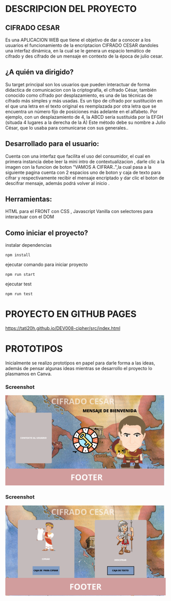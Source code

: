 # DESCRIPCION DEL PROYECTO 

## CIFRADO CESAR  
Es una APLICACION WEB que tiene el objetivo de dar a conocer a los usuarios el funcionamiento de la encriptacion CIFRADO CESAR dandoles una interfaz dinámica, en la cual se le genera un espacio temático de cifrado y des cifrado de un mensaje en contexto de la época de julio cesar.

## ¿A quién va dirigido? 
Su target principal son los usuarios que pueden interactuar de forma didactica de comunicacion  con la  criptografía, el cifrado César, también conocido como cifrado por desplazamiento, es una de las técnicas de cifrado más simples y más usadas. Es un tipo de cifrado por sustitución en el que una letra en el texto original es reemplazada por otra letra que se encuentra un número fijo de posiciones más adelante en el alfabeto. Por ejemplo, con un desplazamiento de 4, la ABCD sería sustituida por la EFGH (situada 4 lugares a la derecha de la A) Este método debe su nombre a Julio César, que lo usaba para comunicarse con sus generales..

## Desarrollado para el usuario: 
Cuenta con una interfaz que facilita el uso del consumidor, el cual en primera instancia debe leer la mini intro de contextualizacion   , darle clic a la  imagen con la funcion de boton "VAMOS A CIFRAR..",la cual pasa a la siguiente pagina cuenta con 2 espacios uno de boton y caja de texto para cifrar y respectivamente recibir el mensaje encriptado y dar clic el boton de descifrar mensaje,   además podrá volver al inicio .

## Herramientas:
HTML para el FRONT con CSS , Javascript Vanilla con selectores para interactuar con el DOM

## Como iniciar el proyecto?

instalar dependencias
```text
npm install
```

ejecutar comando para iniciar proyecto
```
npm run start
```

ejecutar test
```text
npm run test
```

# PROYECTO EN GITHUB PAGES

https://tati20h.github.io/DEV008-cipher/src/index.html

# PROTOTIPOS


 Inicialmente se realizo prototipos en papel para darle forma a las ideas, además de pensar algunas ideas mientras se desarrollo el proyecto lo plasmamos en Canva.

### Screenshot
![Image text](./src/img/CIFRADO%20CESAR.png)
### Screenshot
![Image text](./src/img/CIFRADO%20CESAR2.png)

